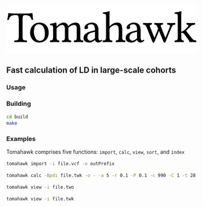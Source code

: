 ![screenshot](tomahawk.png)
## Fast calculation of LD in large-scale cohorts


### Usage
### Building
```bash
cd build
make
```

### Examples
Tomahawk comprises five functions: `import`, `calc`, `view`, `sort`, and `index`

```bash
tomahawk import -i file.vcf -o outPrefix
```

```bash
tomahawk calc -Bpdi file.twk -o - -a 5 -r 0.1 -P 0.1 -c 990 -C 1 -t 28 > output.two
```

 ```bash
 tomahawk view -i file.two
 ```

 ```bash
 tomahawk view -i file.twk
 ```
